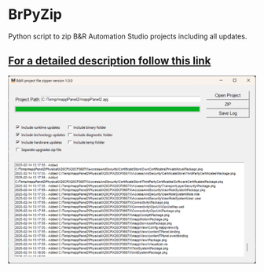 # BrPyZip

Python script to zip B&R Automation Studio projects including all updates.

## [**For a detailed description follow this link**](https://br-automation-com.github.io/BrPyZip/)

![](https://github.com/br-automation-com/BrPyZip/blob/gh-pages/images/overview.png)


